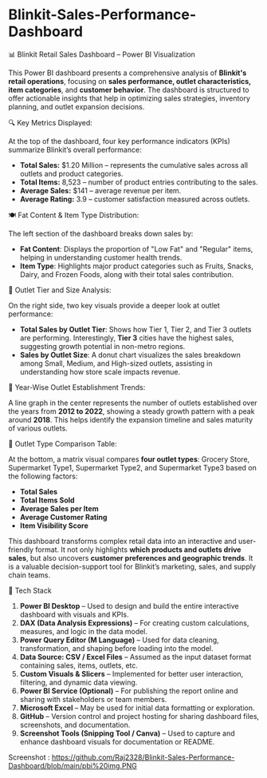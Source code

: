 # Blinkit-Sales-Performance-Dashboard
📊 Blinkit Retail Sales Dashboard – Power BI Visualization

This Power BI dashboard presents a comprehensive analysis of **Blinkit's retail operations**, focusing on **sales performance, outlet characteristics, item categories**, and **customer behavior**. The dashboard is structured to offer actionable insights that help in optimizing sales strategies, inventory planning, and outlet expansion decisions.

🔍 Key Metrics Displayed:

At the top of the dashboard, four key performance indicators (KPIs) summarize Blinkit’s overall performance:

* **Total Sales:** \$1.20 Million – represents the cumulative sales across all outlets and product categories.
* **Total Items:** 8,523 – number of product entries contributing to the sales.
* **Average Sales:** \$141 – average revenue per item.
* **Average Rating:** 3.9 – customer satisfaction measured across outlets.

🍽️ Fat Content & Item Type Distribution:

The left section of the dashboard breaks down sales by:

* **Fat Content**: Displays the proportion of "Low Fat" and "Regular" items, helping in understanding customer health trends.
* **Item Type**: Highlights major product categories such as Fruits, Snacks, Dairy, and Frozen Foods, along with their total sales contribution.

🏪 Outlet Tier and Size Analysis:

On the right side, two key visuals provide a deeper look at outlet performance:

* **Total Sales by Outlet Tier**: Shows how Tier 1, Tier 2, and Tier 3 outlets are performing. Interestingly, **Tier 3** cities have the highest sales, suggesting growth potential in non-metro regions.
* **Sales by Outlet Size**: A donut chart visualizes the sales breakdown among Small, Medium, and High-sized outlets, assisting in understanding how store scale impacts revenue.

📅 Year-Wise Outlet Establishment Trends:

A line graph in the center represents the number of outlets established over the years from **2012 to 2022**, showing a steady growth pattern with a peak around **2018**. This helps identify the expansion timeline and sales maturity of various outlets.

🛒 Outlet Type Comparison Table:

At the bottom, a matrix visual compares **four outlet types**: Grocery Store, Supermarket Type1, Supermarket Type2, and Supermarket Type3 based on the following factors:

* **Total Sales**
* **Total Items Sold**
* **Average Sales per Item**
* **Average Customer Rating**
* **Item Visibility Score**

This dashboard transforms complex retail data into an interactive and user-friendly format. It not only highlights **which products and outlets drive sales**, but also uncovers **customer preferences and geographic trends**. It is a valuable decision-support tool for Blinkit’s marketing, sales, and supply chain teams.

🧰 Tech Stack
1. **Power BI Desktop** – Used to design and build the entire interactive dashboard with visuals and KPIs.
2. **DAX (Data Analysis Expressions)** – For creating custom calculations, measures, and logic in the data model.
3. **Power Query Editor (M Language)** – Used for data cleaning, transformation, and shaping before loading into the model.
4. **Data Source: CSV / Excel Files** – Assumed as the input dataset format containing sales, items, outlets, etc.
5. **Custom Visuals & Slicers** – Implemented for better user interaction, filtering, and dynamic data viewing.
6. **Power BI Service (Optional)** – For publishing the report online and sharing with stakeholders or team members.
7. **Microsoft Excel** – May be used for initial data formatting or exploration.
8. **GitHub** – Version control and project hosting for sharing dashboard files, screenshots, and documentation.
9. **Screenshot Tools (Snipping Tool / Canva)** – Used to capture and enhance dashboard visuals for documentation or README.


Screenshot : https://github.com/Raj2328/Blinkit-Sales-Performance-Dashboard/blob/main/pbi%20img.PNG
